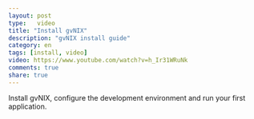 ```yaml
---
layout: post
type:	video
title: "Install gvNIX"
description: "gvNIX install guide"
category: en
tags: [install, video]
video: https://www.youtube.com/watch?v=h_Ir31WRuNk
comments: true
share: true
---
```


Install gvNIX, configure the development environment and run your first application.